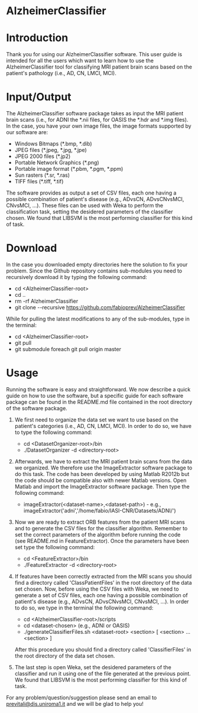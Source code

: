 AlzheimerClassifier
=========

# Introduction

Thank you for using our AlzheimerClassifier software. This user guide is intended for all
the users which want to learn how to use the AlzheimerClassifier tool for classifying MRI
patient brain scans based on the patient's pathology (i.e., AD, CN, LMCI, MCI).

# Input/Output

The AlzheimerClassifier software package takes as input the MRI patient brain scans
(i.e., for ADNI the *.nii files, for OASIS the *.hdr and *.img files). In the case, you
have your own image files, the image formats supported by our software are:

  - Windows Bitmaps (*.bmp, *.dib)
  - JPEG files (*.jpeg, *.jpg, *.jpe)
  - JPEG 2000 files (*.jp2)
  - Portable Network Graphics (*.png)
  - Portable image format (*.pbm, *.pgm, *.ppm)
  - Sun rasters (*.sr, *.ras)
  - TIFF files (*.tiff, *.tif)

The software provides as output a set of CSV files, each one having a possible combination
of patient's disease (e.g., ADvsCN, ADvsCNvsMCI, CNvsMCI, ...). These files can be used with
Weka to perform the classification task, setting the desidered parameters of the classifier
chosen. We found that LIBSVM is the most performing classifier for this kind of task.

# Download

In the case you downloaded empty directories here the solution to fix your problem. Since
the Github repository contains sub-modules you need to recursively download it by typing
the following command:
  
  - cd \<AlzheimerClassifier-root\>
  - cd ..
  - rm -rf AlzheimerClassifier
  - git clone --recursive https://github.com/fabioprev/AlzheimerClassifier

While for pulling the latest modifications to any of the sub-modules, type in the terminal:
  
  - cd \<AlzheimerClassifier-root\>
  - git pull
  - git submodule foreach git pull origin master

# Usage

Running the software is easy and straightforward. We now describe a quick guide on how to
use the software, but a specific guide for each software package can be found in the
README.md file contained in the root directory of the software package.

1. We first need to organize the data set we want to use based on the patient's
   categories (i.e., AD, CN, LMCI, MCI). In order to do so, we have to type the 
   following command:
   
      - cd \<DatasetOrganizer-root\>/bin
      - ./DatasetOrganizer -d \<directory-root\>

2. Afterwards, we have to extract the MRI patient brain scans from the data we
   organized. We therefore use the ImageExtractor software package to do this task.
   The code has been developed by using Matlab R2012b but the code should be compatible
   also with newer Matlab versions. Open Matlab and import the ImageExtractor software
   package. Then type the following command:
   
      - imageExtractor(\<dataset-name\>,\<dataset-path\>) - e.g., imageExtractor('adni','/home/fabio/IASI-CNR/Datasets/ADNI/')

3. Now we are ready to extract ORB features from the patient MRI scans and to generate the
   CSV files for the classifier algorithm. Remember to set the correct parameters of the
   algorithm before running the code (see README.md in FeatureExtractor). Once the parameters
   have been set type the following command:
   
      - cd \<FeatureExtractor\>/bin
      - ./FeatureExtractor -d \<directory-root\>

4. If features have been correctly extracted from the MRI scans you should find a directory
   called 'ClassPatientFiles' in the root directory of the data set chosen. Now, before using
   the CSV files with Weka, we need to generate a set of CSV files, each one having a possible
   combination of patient's disease (e.g., ADvsCN, ADvsCNvsMCI, CNvsMCI, ...). In order to do
   so, we type in the terminal the following command:
   
      - cd \<AlzheimerClassifier-root\>/scripts
      - cd \<dataset-chosen\> (e.g., ADNI or OASIS)
      - ./generateClassifierFiles.sh \<dataset-root\> \<section\> [ \<section\> ... \<section\> ]
   
   After this procedure you should find a directory called 'ClassifierFiles' in the root directory
   of the data set chosen.

5. The last step is open Weka, set the desidered parameters of the classifier and run it
   using one of the file generated at the previous point. We found that LIBSVM is the most
   performing classifier for this kind of task.
   
For any problem/question/suggestion please send an email to previtali@dis.uniroma1.it and
we will be glad to help you!
